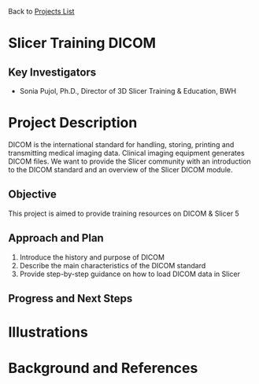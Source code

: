 Back to [Projects List](../../README.md#ProjectsList)

# Slicer Training DICOM

## Key Investigators

- Sonia Pujol, Ph.D., Director of 3D Slicer Training & Education, BWH

# Project Description

DICOM is the international standard for handling, storing, printing and transmitting medical imaging data. Clinical imaging equipment generates DICOM files.
We want to provide the Slicer community with an introduction to the DICOM standard and an overview of the Slicer DICOM module.

<!-- Add a short paragraph describing the project. -->

## Objective

This project is aimed to provide training resources on DICOM & Slicer 5

## Approach and Plan

<!-- Describe here HOW you would like to achieve the objectives stated above. -->

1. Introduce the history and purpose of DICOM
1. Describe the main characteristics of the DICOM standard
1. Provide step-by-step guidance on how to load DICOM data in Slicer

## Progress and Next Steps

# Illustrations

# Background and References
